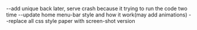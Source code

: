 --add unique back later, serve crash because it trying to run the code two time
--update home menu-bar style and how it work(may add animations)
--replace all css style paper with screen-shot version

